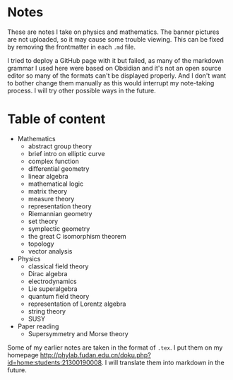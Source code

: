 # Notes
These are notes I take on physics and mathematics. The banner pictures are not uploaded, so it may cause some trouble viewing. This can be fixed by removing the frontmatter in each `.md` file.

I tried to deploy a GitHub page with it but failed, as many of the markdown grammar I used here were based on Obsidian and it's not an open source editor so many of the formats can't be displayed properly. And I don't want to bother change them manually as this would interrupt my note-taking process. I will try other possible ways in the future.

# Table of content
- Mathematics
  - abstract group theory
  - brief intro on elliptic curve
  - complex function
  - differential geometry
  - linear algebra
  - mathematical logic
  - matrix theory
  - measure theory
  - representation theory
  - Riemannian geometry
  - set theory
  - symplectic geometry
  - the great C isomorphism theorem
  - topology
  - vector analysis
- Physics
  - classical field theory
  - Dirac algebra
  - electrodynamics
  - Lie superalgebra
  - quantum field theory
  - representation of Lorentz algebra
  - string theory
  - SUSY
- Paper reading
  - Supersymmetry and Morse theory

Some of my earlier notes are taken in the format of `.tex`. I put them on my homepage http://phylab.fudan.edu.cn/doku.php?id=home:students:21300190008. I will translate them into markdown in the future.
